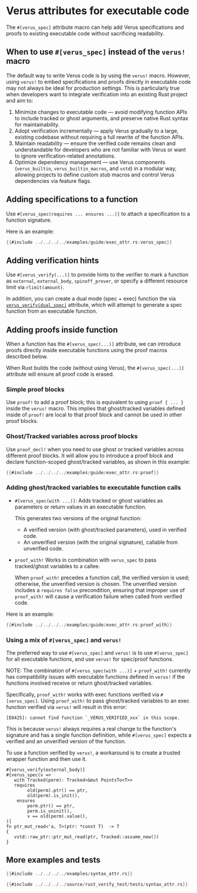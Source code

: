 # Verus attributes for executable code

The `#[verus_spec]` attribute macro can help add Verus specifications and proofs
to existing executable code without sacrificing readability.

## When to use `#[verus_spec]` instead of the `verus!` macro

The default way to write Verus code is by using the `verus!` macro. However,
using `verus!` to embed specifications and proofs directly in executable code
may not always be ideal for production settings. This is particularly true when
developers want to integrate verification into an existing Rust project and aim
to:

1. Minimize changes to executable code — avoid modifying function APIs to
   include tracked or ghost arguments, and preserve native Rust syntax for
   maintainability.
2. Adopt verification incrementally — apply Verus gradually to a large, existing
   codebase without requiring a full rewrite of the function APIs.
3. Maintain readability — ensure the verified code remains clean and
   understandable for developers who are not familiar with Verus or
   want to ignore verification-related annotations.
4. Optimize dependency management — use Verus components (`verus_builtin`,
   `verus_builtin_macros`, and `vstd`) in a modular way, allowing projects to
   define custom stub macros and control Verus dependencies via feature flags.

## Adding specifications to a function 

Use `#[verus_spec(requires ... ensures ...)]` to attach a specification to a
function signature.

Here is an example:

```rust
{{#include ../../../../examples/guide/exec_attr.rs:verus_spec}}
```

## Adding verification hints

Use `#[verus_verify(...)]` to provide hints to the verifier to mark a function
as `external`, `external_body`, `spinoff_prover`, or specify a different
resource limit via `rlimit(amount)`.

In addition, you can create a dual mode (spec + exec) function the via
[`verus_verify(dual_spec)`](exec_to_spec.md) attribute, which will attempt to
generate a spec function from an executable function.

## Adding proofs inside function

When a function has the `#[verus_spec(...)]` attribute, we can introduce 
proofs directly inside executable functions using the proof macros described below.

When Rust builds the code (without using Verus), the `#[verus_spec(...)]` attribute will
ensure all proof code is erased.

### Simple proof blocks

Use `proof!` to add a proof block; this is equivalent to using `proof { ... }`
inside the `verus!` macro.  This implies that ghost/tracked variables defined inside
of `proof!` are local to that proof block and cannot be used in other proof blocks.

### Ghost/Tracked variables across proof blocks

Use `proof_decl!` when you need to use ghost or tracked variables across different
proof blocks.  It will allow you to introduce a proof block and declare function-scoped
ghost/tracked variables, as shown in this example:
```rust
{{#include ../../../../examples/guide/exec_attr.rs:proof}}
```

### Adding ghost/tracked variables to executable function calls

* `#[verus_spec(with ...)]`: Adds tracked or ghost variables as parameters or
  return values in an executable function.

   This generates two versions of the original function: 
   * A verified version (with ghost/tracked parameters), used in verified code.
   * An unverified version (with the original signature), callable from unverified code.

* `proof_with!`
   Works in combination with `verus_spec` to pass tracked/ghost variables to a callee.
   
   When `proof_with!` precedes a function call, the verified version is used;
   otherwise, the unverified version is chosen. The unverified version includes
   a `requires false` precondition, ensuring that improper use of `proof_with!`
   will cause a verification failure when called from verified code.

Here is an example:

```rust
{{#include ../../../../examples/guide/exec_attr.rs:proof_with}}
```

### Using a mix of `#[verus_spec]` and `verus!`

The preferred way to use `#[verus_spec]` and `verus!` is to use `#[verus_spec]`
for all executable functions, and use `verus!` for spec/proof functions.

NOTE: The combination of `#[verus_spec(with ...)]` + `proof_with!`
currently has compatibility issues with executable functions defined in `verus!`
if the functions involved receive or return ghost/tracked variables. 

Specifically, `proof_with!` works with exec functions verified via
`#[verus_spec]`. Using `proof_with!` to pass ghost/tracked variables to an exec
function verified via `verus!` will result in this error:

```text
[E0425]: cannot find function `_VERUS_VERIFIED_xxx` in this scope.
```

This is because `verus!` always requires a real change to the function's
signature and has a single function definition, while `#[verus_spec]` expects a
verified and an unverified version of the function.

To use a function verified by `verus!`, a workaround is to create a trusted
wrapper function and then use it.

```
#[verus_verify(external_body)]
#[verus_spec(v =>
   with Tracked(perm): Tracked<&mut PointsTo<T>>
   requires
        old(perm).ptr() == ptr,
        old(perm).is_init(),
    ensures
        perm.ptr() == ptr,
        perm.is_uninit(),
        v == old(perm).value(),
)]
fn ptr_mut_read<'a, T>(ptr: *const T)  -> T
{
   vstd::raw_ptr::ptr_mut_read(ptr, Tracked::assume_new())
}
```


## More examples and tests

```rust
{{#include ../../../../examples/syntax_attr.rs}}
```

```rust
{{#include ../../../../source/rust_verify_test/tests/syntax_attr.rs}}
```
